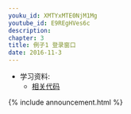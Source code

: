 ```yaml
---
youku_id: XMTYxMTE0NjM1Mg
youtube_id: E9REgHVes6c
description: 
chapter: 3
title: 例子1 登录窗口
date: 2016-11-3
---
```

* 学习资料:
  * [相关代码](https://github.com/MorvanZhou/tutorials/tree/master/tkinterTUT/tk14_login_example)

{% include announcement.html %}